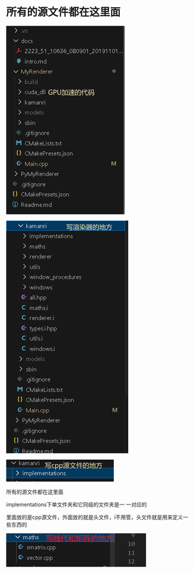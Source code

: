 # 所有的源文件都在这里面

![f1e3cb756237a2c62e9a8b5517c55034.png](image/f1e3cb756237a2c62e9a8b5517c55034.png)

**![ef4bfc22fdd476561deba0d959f95b2c.png](image/ef4bfc22fdd476561deba0d959f95b2c.png)**

![fe48a30584332d9af56a3df8c52eca1e.png](image/fe48a30584332d9af56a3df8c52eca1e.png)

所有的源文件都在这里面

implementations下单文件夹和它同级的文件夹是一 一对应的

里面放的是cpp源文件，外面放的就是头文件，i不用管，头文件就是用来定义一些东西的

![9635b7f239deabf425a948418bf0b7a4.png](image/9635b7f239deabf425a948418bf0b7a4.png)
